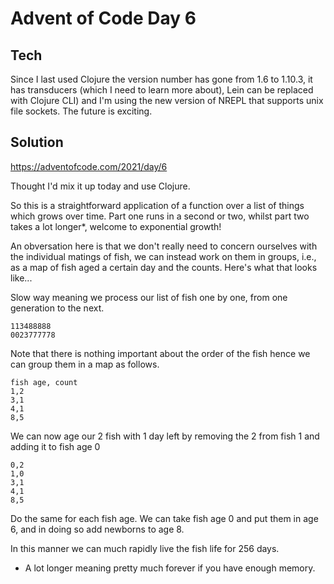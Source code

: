 # Advent of Code Day 6

## Tech

Since I last used Clojure the version number has gone from 1.6 to 1.10.3, it has transducers (which I need to learn more about), Lein can be replaced with Clojure CLI) and I'm using the new version of NREPL that supports unix file sockets. The future is exciting.

## Solution

https://adventofcode.com/2021/day/6

Thought I'd mix it up today and use Clojure.

So this is a straightforward application of a function over a list of things which grows over time. Part one runs in a second or two, whilst part two takes a lot longer*, welcome to exponential growth!

An obversation here is that we don't really need to concern ourselves with the individual matings of fish, we can instead work on them in groups, i.e., as a map of fish aged a certain day and the counts. Here's what that looks like...

Slow way meaning we process our list of fish one by one, from one generation to the next.

```
113488888
0023777778
```

Note that there is nothing important about the order of the fish hence we can group them in a map as follows.

```
fish age, count
1,2
3,1
4,1
8,5
```

We can now age our 2 fish with 1 day left by removing the 2 from fish 1 and adding it to fish age 0

```
0,2
1,0
3,1
4,1
8,5
```

Do the same for each fish age. We can take fish age 0 and put them in age 6, and in doing so add newborns to age 8.

In this manner we can much rapidly live the fish life for 256 days.

* A lot longer meaning pretty much forever if you have enough memory.
